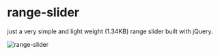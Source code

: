# range-slider

just a very simple and light weight (1.34KB) range slider built with jQuery.

![range-slider](https://github.com/user-attachments/assets/29183465-5bc8-4c6a-8740-edadde2f8acb)
